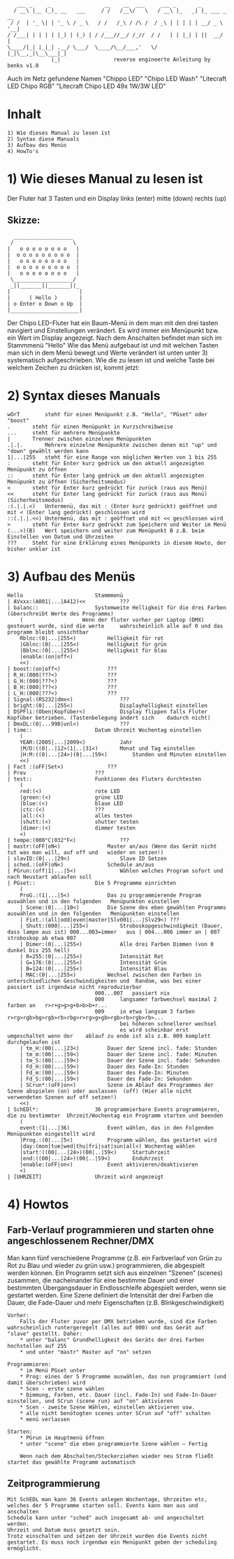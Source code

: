 	   ___ _     _                 __    __  ___     ___ _       _            
	  / __\ |__ (_)_ __   ___     / /   /__\/   \   / __\ |_   _| |_ ___ _ __ 
	 / /  | '_ \| | '_ \ / _ \   / /   /_\ / /\ /  / _\ | | | | | __/ _ \ '__|
	/ /___| | | | | |_) | (_) | / /___//__/ /_//  / /   | | |_| | ||  __/ |   
	\____/|_| |_|_| .__/ \___/  \____/\__/___,'   \/    |_|\__,_|\__\___|_|   
	              |_|                 reverse engineerte Anleitung by benks v1.0
              
Auch im Netz gefundene Namen "Chippo LED" "Chipo LED Wash" "Litecraft LED Chipo RGB" "Litecraft Chipo LED 49x 1W/3W LED"
 
 

# Inhalt
	1) Wie dieses Manual zu lesen ist
	2) Syntax diese Manuals
	3) Aufbau des Menüs
	4) HowTo's


# 1) Wie dieses Manual zu lesen ist
Der Fluter hat 3 Tasten und ein Display
	links (enter)
	mitte (down)
	rechts (up)

## Skizze:
	  ___________________                                                                        
	 /                   \
	|   o o o o o o o o   |
	|  o o o o o o o o o  |
	|   o o o o o o o o   |
	|  o o o o o o o o o  |
	|   o o o o o o o o   |
	 \___________________/
	 _||_______||_______||_
	|                      |
	|      ( Hello )       |
	| o Enter o Down o Up  |
	|______________________|
	

Der Chipo LED-Fluter hat ein Baum-Menü in dem man mit den drei tasten navigiert und Einstellungen verändert. Es wird immer ein Menüpunkt bzw. ein Wert im Display angezeigt.
Nach dem Anschalten befindet man sich im Stammmenü "Hello"
Wie das Menü aufgebaut ist und mit welchen Tasten man sich in dem Menü bewegt und Werte verändert ist unten unter 3) systematisch aufgeschrieben.
Wie die zu lesen ist und welche Taste bei welchem Zeichen zu drücken ist, kommt jetzt:

# 2) Syntax dieses Manuals

	wOrT 		steht für einen Menüpunkt z.B. "Hello", "PGset" oder "boost"
	. 		steht für einen Menüpunkt in Kurzschreibweise
	...		steht für mehrere Menüpunkte
	|		Trenner zwischen einzelnen Menüpunkten
	.|.|. 		Mehrere einzelne Menüpunkte zwischen denen mit "up" und "down" gewählt werden kann
	1|...|255	steht für eine Range von möglichen Werten von 1 bis 255
	:		steht für Enter kurz gedrück um den aktuell angezeigten Menüpunkt zu öffnen
	::		steht für Enter lang gedrück um den aktuell angezeigten Menüpunkt zu öffnen (Sicherheitsmodus)
	<		steht für Enter kurz gedrückt für zurück (raus aus Menü)
	<<		steht für Enter lang gedrückt für zurück (raus aus Menü) (Sicherheitsmodus)
	:(.|.|.<)	Untermenü, das mit : (Enter kurz gedrückt) geöffnet und mit < (Enter lang gedrückt) geschlossen wird
	::(.|.|.<<)	Untermenü, das mit : geöffnet und mit << geschlossen wird
	>		steht für Enter kurz gedrückt zum Speichern und Weiter im Menü
	(...>)(B)	Wert speichern und weiter zum Menüpunkt B z.B. beim Einstellen von Datum und Uhrzeiten
	???		Steht für eine Erklärung eines Menüpunkts in diesem Howto, der bisher unklar ist


# 3) Aufbau des Menüs 
  	Hello						Stammmenü
	| AVxxx:(A001|...|A412)<<			???
	| balanc::					Systemweite Helligkeit für die drei Farben (überschreibt Werte des Programms)
		(					Wenn der fluter vorher per Laptop (DMX) gesteuert wurde, sind die werte 	wahrscheinlich alle auf 0 und das programm bleibt unsichtbar
	 	Rblnc:(0|...|255<)			Helligkeit für rot
		|Gblnc:(0|...|255<)			Helligkeit für grün
		|Bblnc:(0|...|255<)			Helligkeit für blau
		|enable:(on|off<)
		<<)
	| boost:(on|off<)				???
	| R_H:(000|???<)				???
	| G_H:(000|???<)				???
	| B_H:(000|???<)				???
	| L_H:(000|???<)				???
	| Signal:(RS232|dmx<)				???
	| bright:(0|...|255<)				Displayhelligkeit einstellen
	| DSPFli:(Oben|Kopfüber<)			Display flippen falls Fluter Kopfüber betrieben. (Tastenbelegung ändert sich 	dadurch nicht)
	| DmxDL:(0|...998|unl<)				???
	| time::					Datum Uhrzeit Wochentag einstellen
		(
	 	YEAR:(2005|...|2099<)			Jahr
		|M/D:((0|..|12>(1|..|31<)		Monat und Tag einstellen
		|H:M:((0|...|24>)(0|...|59<)		Stunden und Minuten einstellen
		<<)
	| Fact :(oFF|Set<)				???
	| Prev						???
	| test::					Funktionen des Fluters durchtesten
		(
	 	red:(<)					rote LED
		|green:(<)				grüne LED
		|blue:(<)				blaue LED
		|ctc:(<)				???
		|all:(<)				alles testen
		|shutt:(<)				shutter testen
		|dimer:(<)				dimmer testen
		<) 	
	| tempe:(000°C|032°F<)				???
	| mastr:(oFF|oN<)				Master an/aus (Wenn das Gerät nicht tut was man will, auf off und 	wieder on setzen!)
	| slavID:(0|...|29<)				Slave ID Setzen
	| sched.:(oFF|oN<)				Schedule an/aus
	| PGrun:(off|1|...|5<)				Wählen welches Program sofort und nach Neustart ablaufen soll
	| PGset::					Die 5 Programme einrichten
		(
	  	ProG.:(1|...|5<)			Das zu programmierende Program auswählen und in den folgenden 	Menüpunkten einstellen
		| Scene:(0|...|10<)			Die Szene des eben gewählten Programms auswählen und in den folgenden 	Menüpunkten einstellen
		| Fixt.:(all|odd|even|master|Slv001|...|Slv29<)	???
		| Shutt:(000|...|255<)			Stroboskopgeschwindigkeit (Dauer, dass lampe aus ist) 000...003=immer 	aus | 004...006 immer an | 007 stroboskop ab etwa 007
		| Dimer:(0|...|255<)			Alle drei Farben Dimmen (von 0 dunkel bis 255 hell)
		| R=255:(0|...|255<)			Intensität Rot
		| G=176:(0|...|255<)			Intensität Grün
		| B=124:(0|...|255<)			Intensität Blau
		| MAC:(0|...|255<)			Wechsel zwischen den Farben in unterschiedlichen Geschwindigkeiten und 	Random, was bei einer passiert ist irgendwie nicht reproduzierbar
								000...007 	passiert nix
								008		langsamer farbwechsel maximal 2 farben an 	r>r+g>g>g+b>b>b+r...
								009		in etwa langsam 3 farben 	r>rg>rgb>bg>rgb>rb>rbg>r>rg>g>gb>rgb>rb>rgb>rb>...
										bei höheren schnellerer wechsel
										es wird scheinbar erst umgeschaltet wenn der 	ablauf zu ende ist als z.B. 009 komplett durchgelaufen ist
		| tm_H:(00|...|23<)			Dauer der Szene incl. fade: Stunden
		| tm_m:(00|...|59<)			Dauer der Szene incl. fade: Minuten
		| tm_S:(00|...|59<)			Dauer der Szene incl. fade: Sekunden
		| Fd_H:(00|...|59<)			Dauer des Fade-In: Stunden
		| Fd_m:(00|...|59<)			Dauer des Fade-In: Minuten
		| Fd_S:(00|...|59<)			Dauer des Fade-In: Sekunden
		| SCrun*:(oFF|on<)			Szene im Ablauf des Programmes der Szene abspielen (on) oder auslassen 	(off) (Hier alle nicht verwendeten Szenen auf off setzen!)
		<<)
	| SchEDl*:					36 programmierbare Events programmieren, die zu bestimmter 	Uhrzeit/Wochentag ein Programm starten und beenden
		(
	  	event:(1|...|36)			Event wählen, das in den Folgenden Menüpunkten eingestellt wird
	 	|Prog.:(0|...|5<)			Programm wählen, das gestartet wird
	 	|day:(mon|tue|wed|thu|fri|sat|sun|all<)	Wochentag wählen
	 	|start:((00|...|24>)(00|..|59<)		Startuhrzeit 
	 	|end:((00|...|24>)(00|..|59<)		Enduhrzeit
	 	|enable:(oFF|on<)			Event aktivieren/deaktivieren
	 	<)
	| [UHRZEIT]					Uhrzeit wird angezeigt
	
	

# 4) Howtos

## Farb-Verlauf programmieren und starten ohne angeschlossenem Rechner/DMX
Man kann fünf verschiedene Programme (z.B. ein Farbverlauf von Grün zu Rot zu Blau und wieder zu grün usw.) programmieren, die abgespielt werden können.
Ein Programm setzt sich aus einzelnen "Szenen" (scenes) zusammen, die nacheinander für eine bestimme Dauer und einer bestimmten Übergangsdauer in Endlosschleife abgespielt werden, wenn sie gestartet werden.
Eine Szene definiert die Intensität der drei Farben die Dauer, die Fade-Dauer und mehr Eigenschaften (z.B. Blinkgeschwindigkeit)

	Vorher:
		Falls der Fluter zuvor per DMX betrieben wurde, sind die Farben wahrscheinlich runtergeregelt (alles auf 000) und das Gerät auf "slave" gestellt. Daher:
		* unter "balanc" Grundhelligkeit des Geräts der drei Farben hochstellen auf 255
		* und unter "mastr" Master auf "on" setzen

	Programmieren:
		* im Menü PGset unter
		* Prog: eines der 5 Programme auswählen, das nun programmiert (und damit überschrieben) wird
		* Scen - erste szene wählen
		* Dimmung, Farben, etc. Dauer (incl. Fade-In) und Fade-In-Dauer einstellen, und SCrun (scene run) auf "on" aktivieren
		* Scen - zweite Szene Wählen, einstellen aktivieren usw.
		* alle nicht benötogten scenes unter SCrun auf "off" schalten
		* menü verlassen
	
	Starten:
		* PGrun im Hauptmenü öffnen
		* unter "scene" die eben programmierte Szene wählen – Fertig
		
		Wenn nach dem Abschalten/Steckerziehen wieder neu Strom fließt startet das gewählte Programm automatisch

## Zeitprogrammierung
	Mit SchEDL man kann 36 Events anlegen Wochentage, Uhrzeiten etc, welches der 5 Programme starten soll. Events kann man aus und anschalten
	Schedule kann unter "sched" auch insgesamt ab- und angeschaltet werden.
	Uhrzeit und Datum muss gesetzt sein.
	Trotz einschalten und setzen der Uhrzeit wurden die Events nicht gestartet. Es muss noch irgendwo ein Menüpunkt geben der scheduling ermöglicht.
